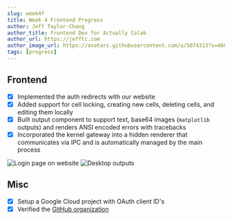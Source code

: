 ```yaml
---
slug: week4f
title: Week 4 Frontend Progress
author: Jeff Taylor-Chang
author_title: Frontend Dev for Actually Colab
author_url: https://jefftc.com
author_image_url: https://avatars.githubusercontent.com/u/5074313?s=460&u=9dc3384482173ab6e158978936d42b440155007e&v=4
tags: [progress]
---
```


## Frontend

- [x] Implemented the auth redirects with our website
- [x] Added support for cell locking, creating new cells, deleting cells, and editing them locally
- [x] Built output component to support text, base64 images (`matplotlib` outputs) and renders ANSI encoded errors with tracebacks
- [x] Incorporated the kernel gateway into a hidden renderer that communicates via IPC and is automatically managed by the main process

![Login page on website](https://user-images.githubusercontent.com/5074313/108420303-9da06380-7201-11eb-975f-90e2a5722694.png)
![Desktop outputs](https://user-images.githubusercontent.com/5074313/108420545-f3750b80-7201-11eb-9ce0-66ca5cdbe6a0.png)

## Misc

- [x] Setup a Google Cloud project with OAuth client ID's
- [x] Verified the [GitHub organization](https://github.com/actually-colab)
